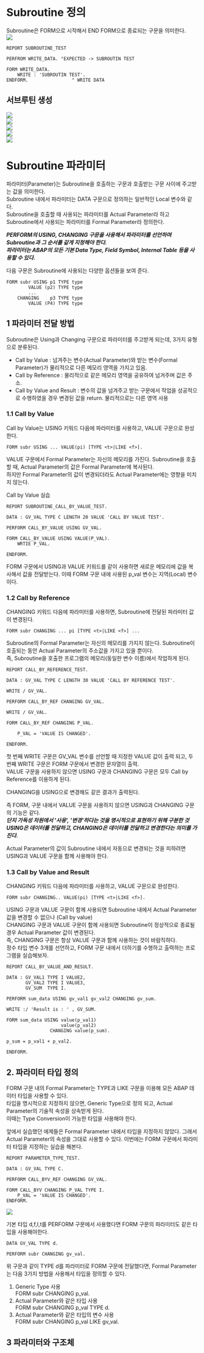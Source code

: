# Subroutine 정의
Subroutine은 FORM으로 시작해서 END FORM으로 종료되는 구문을 의미한다.<br>
![](img/../../../img/1-4.png)

```abap
REPORT SUBROUTINE_TEST

PERFROM WRITE_DATA. "EXPECTED -> SUBROUTIN TEST

FORM WRITE_DATA.
    WRITE : 'SUBROUTIN TEST'.
ENDFORM.                " WRITE DATA    
```

## 서브루틴 생성
![](img/../../../img/1-5.png) <br>
![](img/../../../img/1-6.png) <br>
![](img/../../../img/1-7.png) <br>
![](img/../../../img/1-8.png) <br>
![](img/../../../img/1-9.png) <br>

# Subroutine 파라미터
파라미터(Parameter)는 Subroutine을 호출하는 구문과 호출받는 구문 사이에 주고받는 값을 의미한다. <br>
Subroutine 내에서 파라미터는 DATA 구문으로 정의하는 일반적인 Local 변수와 같다.<br>
Subroutine을 호출할 때 사용되는 파라미터를 Actual Parameter라 하고 Subroutine에서 사용되는 파라미터를 Formal Parameter라 정의한다.

***PERFORM의 USING, CHANGING 구문을 사용해서 파라미터를 선언하며 Subroutine과 그 순서를 같게 지정해야 한다. <br>***
***파라미터는 ABAP의 모든 기본 Data Type, Field Symbol, Internal Table 등을 사용할 수 있다.***

다음 구문은 Subroutine에 사용되는 다양한 옵션들을 보여 준다.
```abap
FORM subr USING p1 TYPE type
        VALUE (p2) TYPE type
        ...
    CHANGING    p3 TYPE type
        VALUE (P4) TYPE type
```
## 1 파라미터 전달 방법
Subroutine은 Using과 Changing 구문으로 파라미터를 주고받게 되는데, 3가지 유형으로 분류된다.
- Call by Value : 넘겨주는 변수(Actual Parameter)와 받는 변수(Formal Parameter)가 물리적으로 다른 메모리 영역을 가지고 있음.
- Call by Reference : 물리적으로 같은 메모리 영역을 공유하여 넘겨주며 값은 주소.
- Call by Value and Result : 변수의 값을 넘겨주고 받는 구문에서 작업을 성공적으로 수행하였을 경우 변경된 값을 return. 물리적으로는 다른 영역 사용

### 1.1 Call by Value
Call by Value는 USING 키워드 다음에 파라미터를 사용하고, VALUE 구문으로 완성한다.
```ABAP
FORM subr USING ... VALUE(pi) [TYPE <t>|LIKE <f>].
```

VALUE 구문에서 Formal Parameter는 자신의 메모리를 가진다. Subroutine을 호출할 때, Actual Parameter의 값은 Formal Parameter에 복사된다. <br>
하지만 Formal Parameter의 값이 변경되더라도 Actual Parameter에는 영향을 미치지 않는다. <br>

Call by Value 실습

```abap
REPORT SUBROUTINE_CALL_BY_VALUE_TEST.

DATA : GV_VAL TYPE C LENGTH 20 VALUE 'CALL BY VALUE TEST'.

PERFORM CALL_BY_VALUE USING GV_VAL.

FORM CALL_BY_VALUE USING VALUE(P_VAL).
    WRTIE P_VAL.

ENDFORM.    
```
FORM 구문에서 USING과 VALUE 키워드를 같이 사용하면 새로운 메모리에 값을 복사해서 값을 전달받는다.
이때 FORM 구문 내에 사용된 p_val 변수는 지역(Local) 변수이다.

### 1.2 Call by Reference
CHANGING 키워드 다음에 파라미터를 사용하면, Subroutine에 전달된 파라미터 값이 변경된다.

```abap
FORM subr CHANGING ... pi [TYPE <t>|LIKE <f>] ...
```

Subroutine의 Formal Parameter는 자신의 메모리를 가지지 않는다. Subroutine이 호출되는 동안 Actual Parameter의 주소값을 가지고 있을 뿐이다. <br>
즉, Subroutine을 호출한 프로그램의 메모리(동일한 변수 이름)에서 작업하게 된다.

```abap
REPORT CALL_BY_REFERENCE_TEST.

DATA : GV_VAL TYPE C LENGTH 30 VALUE 'CALL BY REFERENCE TEST'.

WRITE / GV_VAL.

PERFORM CALL_BY_REF CHANGING GV_VAL.

WRITE / GV_VAL.

FORM CALL_BY_REF CHANGING P_VAL.

    P_VAL = 'VALUE IS CHANGED'.

ENDFORM.
```

첫 번째 WRITE 구문은 GV_VAL 변수를 선언할 때 지정한 VALUE 값이 출력 되고, 두 번째 WRITE 구문은 FORM 구문에서 변경한 문자열이 출력. <BR>
VALUE 구문을 사용하지 않으면 USING 구문과 CHANGING 구문은 모두 Call by Reference를 이용하게 된다. <br>

CHANGING을 USING으로 변경해도 같은 결과가 출력된다.

즉 FORM, 구문 내에서 VALUE 구문을 사용하지 않으면 USING과 CHANGING 구문의 기능은 같다. <BR>
***단지 가독성 차원에서 '사용', '변경'하다는 것을 명시적으로 표현하기 위해 구분한 것*** <BR>
***USING은 데이터를 전달하고, CHANGING은 데이터를 전달하고 변경한다는 의미를 가진다.*** <BR>

Actual Parameter의 값이 Subroutine 내에서 자동으로 변경되는 것을 피하려면 USING과 VALUE 구문을 함께 사용해야 한다.

### 1.3 Call by Value and Result
CHANGING 키워드 다음에 파라미터를 사용하고, VALUE 구문으로 완성한다.

```ABAP
FORM subr CHANGING.. VALUE(pi) [TYPE <t>|LIKE <f>].
```

USING 구문과 VALUE 구문이 함께 사용되면 Subroutine 내에서 Actual Parameter 값을 변경할 수 없으나 (Call by value) <br>
CHANGING 구문과 VALUE 구문이 함께 사용되면 Subroutine이 정상적으로 종료될 경우 Actual Parameter 값이 변경된다. <br>
즉, CHANGING 구문은 항상 VALUE 구문과 함께 사용하는 것이 바람직하다.<BR>
정수 타입 변수 3개를 선언하고, FORM 구문 내에서 더하기를 수행하고 출력하는 프로그램을 실습해보자.

```ABAP
REPORT CALL_BY_VALUE_AND_RESULT.

DATA : GV_VAL1 TYPE I VALUE2,
       GV_VAL2 TYPE I VALUE3,
       GV_SUM  TYPE I.

PERFORM sum_data USING gv_val1 gv_val2 CHANGING gv_sum.

WRITE :/ 'Result is : ' , GV_SUM.

FORM sum_data USING value(p_val1)
                    value(p_val2)    
                CHANGING value(p_sum).

p_sum = p_val1 + p_val2.

ENDFORM.
```

## 2. 파라미터 타입 정의
FORM 구문 내의 Formal Parameter는 TYPE과 LIKE 구문을 이용해 모든 ABAP 데이터 타입을 사용할 수 있다. <br>
타입을 명시적으로 지정하지 않으면, Generic Type으로 정의 되고, Actual Parameter의 기술적 속성을 상속받게 된다. <br>
이때는 Type Conversion이 가능한 타입을 사용해야 한다.

앞에서 실습했던 에제들은 Formal Parameter 내에서 타입을 지정하지 않았다. 그래서 Actual Parameter의 속성을 그대로 사용할 수 있다. 이번에는 FORM 구문에서 파라미터 타입을 지정하는 실습을 해본다.

```abap
REPORT PARAMETER_TYPE_TEST.

DATA : GV_VAL TYPE C.

PERFORM CALL_BYV_REF CHANGING GV_VAL.

FORM CALL_BYV CHANGING P_VAL TYPE I.
    P_VAL = 'VALUE IS CHANGED'.
ENDFORM.
```
![](IMG/../../../img/1-10.png)

기본 타입 d,f,I,t를 PERFORM 구문에서 사용했다면 FORM 구문의 파라미터도 같은 타입을 사용해야한다.

```ABAP
DATA GV_VAL TYPE d.

PERFORM subr CHANGING gv_val.
```

위 구문과 같이 TYPE d를 파라미터로 FORM 구문에 전달했다면, Formal Parameter는 다음 3가지 방법을 사용해서 타입을 정의할 수 있다.

1. Generic Type 사용 <br> FORM subr CHANGING p_val.
2. Actual Parameter와 같은 타입 사용 <br> FORM subr CHANGING p_val TYPE d.
3. Actual Parameter와 같은 타입의 변수 사용 <br> FORM subr CHANGING p_val LIKE gv_val.
   
## 3 파라미터와 구조체